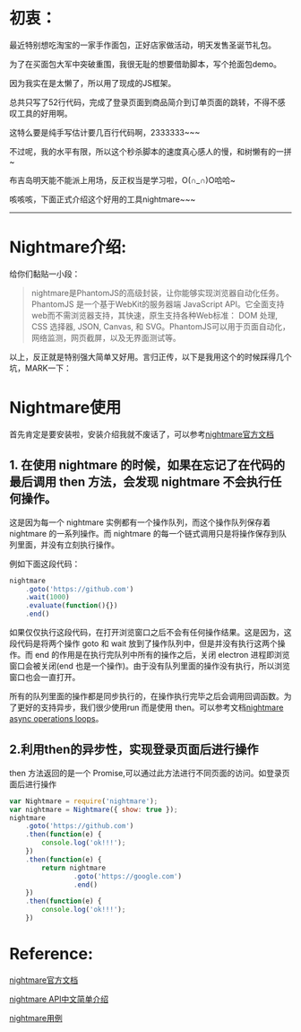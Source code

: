 

# 初衷：
最近特别想吃淘宝的一家手作面包，正好店家做活动，明天发售圣诞节礼包。

为了在买面包大军中突破重围，我很无耻的想要借助脚本，写个抢面包demo。

因为我实在是太懒了，所以用了现成的JS框架。

总共只写了52行代码，完成了登录页面到商品简介到订单页面的跳转，不得不感叹工具的好用啊。

这特么要是纯手写估计要几百行代码啊，2333333~~~

不过呢，我的水平有限，所以这个秒杀脚本的速度真心感人的慢，和树懒有的一拼~

布吉岛明天能不能派上用场，反正权当是学习啦，O(∩_∩)O哈哈~


咳咳咳，下面正式介绍这个好用的工具nightmare~~~

---
# Nightmare介绍:

给你们黏贴一小段：

>nightmare是PhantomJS的高级封装，让你能够实现浏览器自动化任务。PhantomJS 是一个基于WebKit的服务器端 JavaScript API。它全面支持web而不需浏览器支持，其快速，原生支持各种Web标准： DOM 处理, CSS 选择器, JSON, Canvas, 和 SVG。PhantomJS可以用于页面自动化，网络监测，网页截屏，以及无界面测试等。

以上，反正就是特别强大简单又好用。言归正传，以下是我用这个的时候踩得几个坑，MARK一下：

# Nightmare使用

首先肯定是要安装啦，安装介绍我就不废话了，可以参考[nightmare官方文档](https://github.com/segmentio/nightmare)
## 1. 在使用 nightmare 的时候，如果在忘记了在代码的最后调用 then 方法，会发现 nightmare 不会执行任何操作。

这是因为每一个 nightmare 实例都有一个操作队列，而这个操作队列保存着 nightmare 的一系列操作。而 nightmare 的每一个链式调用只是将操作保存到队列里面，并没有立刻执行操作。

例如下面这段代码：
```js
nightmare
    .goto('https://github.com')
    .wait(1000)
    .evaluate(function(){})
    .end()
 ```
如果仅仅执行这段代码，在打开浏览窗口之后不会有任何操作结果。这是因为，这段代码是将两个操作 goto 和 wait 放到了操作队列中，但是并没有执行这两个操作。而 end 的作用是在执行完队列中所有的操作之后，关闭 electron 进程即浏览窗口会被关闭(end 也是一个操作)。由于没有队列里面的操作没有执行，所以浏览窗口也会一直打开。

所有的队列里面的操作都是同步执行的，在操作执行完毕之后会调用回调函数。为了更好的支持异步，我们很少使用run 而是使用 then。可以参考文档[nightmare async operations loops](https://github.com/rosshinkley/nightmare-examples/blob/master/docs/common-pitfalls/async-operations-loops.md)。

## 2.利用then的异步性，实现登录页面后进行操作

then 方法返回的是一个 Promise,可以通过此方法进行不同页面的访问。如登录页面后进行操作
```js
var Nightmare = require('nightmare');
var nightmare = Nightmare({ show: true });
nightmare
    .goto('https://github.com')
    .then(function(e) {
        console.log('ok!!!');
    })
    .then(function(e) {
        return nightmare
                .goto('https://google.com')
                .end()
    })
    .then(function(e) {
        console.log('ok!!!');
    })
```

 # Reference:
 
[nightmare官方文档](https://github.com/segmentio/nightmare)

[nightmare API中文简单介绍](http://blog.yege.me/2016/web/nightmare-api-introduct)

[nightmare用例](https://github.com/rosshinkley/nightmare-examples)
